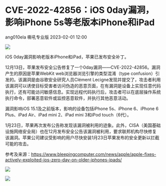 #  CVE-2022-42856：iOS 0day漏洞，影响iPhone 5s等老版本iPhone和iPad   
ang010ela  嘶吼专业版   2023-02-01 12:00  
  
![](https://mmbiz.qpic.cn/mmbiz_gif/wpkib3J60o297rwgIksvLibPOwR24tqI8dGRUah80YoBLjTBJgws2n0ibdvfvv3CCm0MIOHTAgKicmOB4UHUJ1hH5g/640?wx_fmt=gif "")  
  
iOS 0day漏洞影响老版本iPhone和iPad，苹果已发布安全补丁。  
  
12月13日，苹果发布安全公告修复了一个0day漏洞——CVE-2022-42856。漏洞产生的原因是苹果WebKit web浏览器浏览引擎的类型混淆（type confusion）引发的。该漏洞是由谷歌安全研究人员Clément Lecigne发现并提交了，攻击者利用该漏洞可以诱使目标受害者访问伪造的恶意页面，在有漏洞是设备上实现任意代码执行，还有可能访问敏感信息。实现远程代码执行后，攻击者可以在底层操作系统执行命令，部署恶意软件或监控恶意软件，并执行其他恶意活动。  
  
漏洞影响iOS 15.1及之前版本，影响的设备包括iPhone 5s、iPhone 6、iPhone 6 Plus、iPad Air、iPad mini 2、iPad mini 3和iPod touch（6代）。  
  
1月23日，苹果再次发布公告称发现该漏洞被利用的迹象。此外，CISA（美国基础设施网络安全局）也在12月发布安全公告该漏洞被利用，要求联邦机构尽快修复该漏洞。苹果公司建议受影响的用户尽快安装1月23日苹果发布的安全更新以拦截可能的攻击。  
  
参考及来源：https://www.bleepingcomputer.com/news/apple/apple-fixes-actively-exploited-ios-zero-day-on-older-iphones-ipads/  
  
![](https://mmbiz.qpic.cn/sz_mmbiz_png/wpkib3J60o2icflRCjMiaGGBPC21J1rlDWdW4DS37scOMxPPNjqLnibjRLurUW7IpK17ksgGn0ZUC37fvkxadbIiczw/640?wx_fmt=png "")  
  
![](https://mmbiz.qpic.cn/sz_mmbiz_png/wpkib3J60o2icflRCjMiaGGBPC21J1rlDWdj4DwLD4PVZdsXZOYMOuHaOdharu2jNib77lCmbbPyACHslkX2pmWAzA/640?wx_fmt=png "")  
  
  
